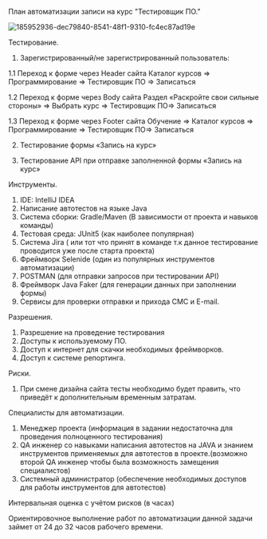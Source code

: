 План автоматизации записи на курс "Тестировщик ПО."

![185952936-dec79840-8541-48f1-9310-fc4ec87ad19e](https://user-images.githubusercontent.com/102683271/186252485-f0258dee-ee96-4630-9835-99ddea277086.jpg)


Тестирование.
1.	Зарегистрированный/не зарегистрированный пользователь:

1.1	Переход к форме через Header сайта
Каталог курсов => Программирование => Тестировщик ПО => Записаться

1.2	Переход к форме через Body сайта
Раздел «Раскройте свои сильные стороны» => Выбрать курс => Тестировщик ПО=> Записаться

1.3	Переход к форме через Footer сайта
Обучение => Каталог курсов => Программирование => Тестировщик ПО=> Записаться

2.	Тестирование формы «Запись на курс»

3.	Тестирование API при отправке заполненной формы «Запись на курс»

Инструменты.

1.	IDE: IntelliJ IDEA
2.	Написание автотестов на языке Java
3.	Система сборки: Gradle/Maven (В зависимости от проекта и навыков команды)
4.	Тестовая среда: JUnit5 (как наиболее популярная)
5.	Система Jira ( или тот что принят в команде т.к данное тестирование проводится уже после старта проекта)
6.	 Фреймворк Selenide (один из популярных инструментов автоматизации)
7.	POSTMAN (для отправки запросов при тестировании API)
8.	Фреймворк Java Faker (для генерации данных при заполнении формы)
9.	Сервисы для проверки отправки и прихода СМС и E-mail.

Разрешения.

1. Разрешение на проведение тестирования
2. Доступы к используемому ПО.
3. Доступ к интернет для скачки необходимых фреймворков.
4. Доступ к системе репортинга.

Риски.

1.	При смене дизайна сайта тесты необходимо будет править, что приведёт к дополнительным временным затратам.

Специалисты для автоматизации.

1.	Менеджер проекта (информация в задании недостаточна для проведения полноценного тестирования)
2.	QA инженер со навыками написания автотестов на JAVA и знанием инструментов применяемых для автотестов в проекте.(возможно второй QA инженер чтобы была возможность замещения специалистов)
3.	Системный администратор (обеспечение необходимых доступов для работы инструментов для автотестов)

Интервальная оценка с учётом рисков (в часах)

Ориентировочное выполнение работ по автоматизации данной задачи займет от 24 до 32 часов рабочего времени.
